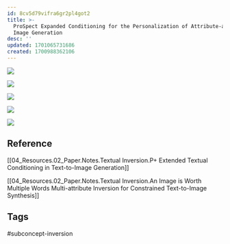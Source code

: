 ```yaml
---
id: 8cv5d79vifra6gr2pl4got2
title: >-
  ProSpect Expanded Conditioning for the Personalization of Attribute-aware
  Image Generation
desc: ''
updated: 1701065731686
created: 1700988362106
---
```




![](assets/images/pdfPrinter_page-0002.jpg)

![](assets/images/pdfPrinter_page-0003.jpg)

![](assets/images/pdfPrinter_page-0004.jpg)

![](assets/images/pdfPrinter_page-0005.jpg)

![](assets/images/pdfPrinter_page-0006.jpg)


## Reference

[[04_Resources.02_Paper.Notes.Textual Inversion.P+ Extended Textual Conditioning in Text-to-Image Generation]]

[[04_Resources.02_Paper.Notes.Textual Inversion.An Image is Worth Multiple Words Multi-attribute Inversion for Constrained  Text-to-Image Synthesis]]


## Tags
#subconcept-inversion